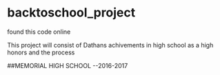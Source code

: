 # backtoschool_project
found this code online

This project will consist of Dathans achivements in high school as a high honors and the process

##MEMORIAL HIGH SCHOOL --2016-2017
